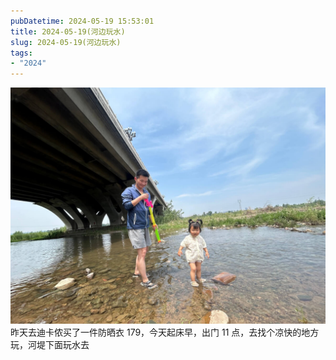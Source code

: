 ```yaml
---
pubDatetime: 2024-05-19 15:53:01
title: 2024-05-19(河边玩水)
slug: 2024-05-19(河边玩水)
tags:
- "2024"
---
```


![image](../../../../public/img/2024/2024-05-19-ecbf9218-2334-4d86-aa89-2f4f7546a941.jpg)
昨天去迪卡侬买了一件防晒衣 179，今天起床早，出门 11 点，去找个凉快的地方玩，河堤下面玩水去